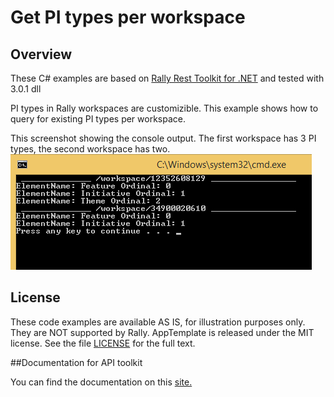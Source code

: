 Get PI types per workspace
=========================

## Overview
These C# examples are based on [Rally Rest Toolkit for .NET](https://github.com/RallyTools/RallyRestToolkitFor.NET)
and tested with 3.0.1 dll

PI types in Rally workspaces are customizible. This example shows how to query for existing PI types per workspace. 

This screenshot showing the console output. The first workspace has 3 PI types, the second workspace has two.
![](pic.png)

## License
These code examples are  available AS IS, for illustration purposes only. They are NOT supported by Rally.
AppTemplate is released under the MIT license.  See the file [LICENSE](./LICENSE) for the full text.

##Documentation for API toolkit

You can find the documentation on this [site.](https://github.com/RallyTools/RallyRestToolkitFor.NET)
